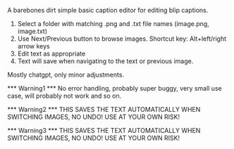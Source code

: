 A barebones dirt simple basic caption editor for editing blip captions.

1. Select a folder with matching .png and .txt file names (image.png, image.txt)
2. Use Next/Previous button to browse images. Shortcut key: Alt+left/right arrow keys
3. Edit text as appropriate
4. Text will save when navigating to the text or previous image.

Mostly chatgpt, only minor adjustments.

*** Warning1 ***
No error handling, probably super buggy, very small use case, will probably not work and so on.

*** Warning2 ***
THIS SAVES THE TEXT AUTOMATICALLY WHEN SWITCHING IMAGES, NO UNDO!
USE AT YOUR OWN RISK!

*** Warning3 ***
THIS SAVES THE TEXT AUTOMATICALLY WHEN SWITCHING IMAGES, NO UNDO!
USE AT YOUR OWN RISK!